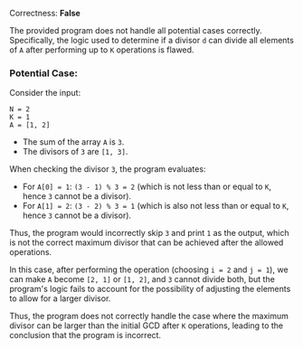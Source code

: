 Correctness: **False**

The provided program does not handle all potential cases correctly. Specifically, the logic used to determine if a divisor `d` can divide all elements of `A` after performing up to `K` operations is flawed.

### Potential Case:
Consider the input:
```
N = 2
K = 1
A = [1, 2]
```

- The sum of the array `A` is `3`.
- The divisors of `3` are `[1, 3]`.

When checking the divisor `3`, the program evaluates:
- For `A[0] = 1`: `(3 - 1) % 3 = 2` (which is not less than or equal to `K`, hence `3` cannot be a divisor).
- For `A[1] = 2`: `(3 - 2) % 3 = 1` (which is also not less than or equal to `K`, hence `3` cannot be a divisor).

Thus, the program would incorrectly skip `3` and print `1` as the output, which is not the correct maximum divisor that can be achieved after the allowed operations.

In this case, after performing the operation (choosing `i = 2` and `j = 1`), we can make `A` become `[2, 1]` or `[1, 2]`, and `3` cannot divide both, but the program's logic fails to account for the possibility of adjusting the elements to allow for a larger divisor.

Thus, the program does not correctly handle the case where the maximum divisor can be larger than the initial GCD after `K` operations, leading to the conclusion that the program is incorrect.